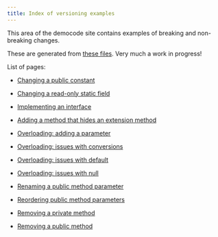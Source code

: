 ```yaml
---
title: Index of versioning examples
---
```


This area of the democode site contains examples of breaking and
non-breaking changes.

These are generated from [these
files](https://github.com/jskeet/DemoCode/tree/master/Versioning/examples).
Very much a work in progress!

List of pages:
- [Changing a public constant](change-const.md)

- [Changing a read-only static field](change-readonly.md)

- [Implementing an interface](interface-implementation.md)

- [Adding a method that hides an extension method](method-hiding-extension-method.md)

- [Overloading: adding a parameter](overload-arity.md)

- [Overloading: issues with conversions](overload-conversion.md)

- [Overloading: issues with default](overload-default.md)

- [Overloading: issues with null](overload-null.md)

- [Renaming a public method parameter](parameter-renaming.md)

- [Reordering public method parameters](parameter-reordering.md)

- [Removing a private method](remove-private-method.md)

- [Removing a public method](remove-public-method.md)


